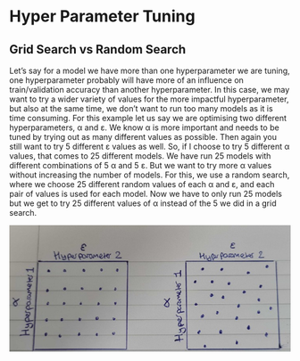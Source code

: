 # Hyper Parameter Tuning
## Grid Search vs Random Search
Let’s say for a model we have more than one hyperparameter we are tuning, one hyperparameter probably will have more of an influence on train/validation accuracy than another hyperparameter. In this case, we may want to try a wider variety of values for the more impactful hyperparameter, but also at the same time, we don’t want to run too many models as it is time consuming.
For this example let us say we are optimising two different hyperparameters, α and ε. We know α is more important and needs to be tuned by trying out as many different values as possible. Then again you still want to try 5 different ε values as well. So, if I choose to try 5 different α values, that comes to 25 different models. We have run 25 models with different combinations of 5 α and 5 ε.
But we want to try more α values without increasing the number of models. For this, we use a random search, where we choose 25 different random values of each α and ε, and each pair of values is used for each model. Now we have to only run 25 models but we get to try 25 different values of α instead of the 5 we did in a grid search.

![Image](Picture1.jpeg)

